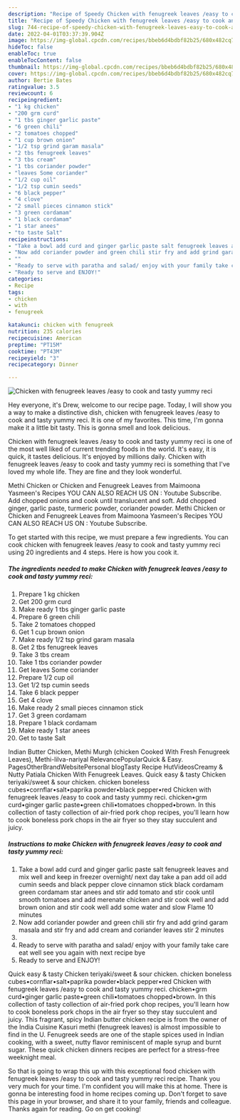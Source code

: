 ```yaml
---
description: "Recipe of Speedy Chicken with fenugreek leaves /easy to cook and tasty yummy reci"
title: "Recipe of Speedy Chicken with fenugreek leaves /easy to cook and tasty yummy reci"
slug: 744-recipe-of-speedy-chicken-with-fenugreek-leaves-easy-to-cook-and-tasty-yummy-reci
date: 2022-04-01T03:37:39.904Z
image: https://img-global.cpcdn.com/recipes/bbeb6d4bdbf82b25/680x482cq70/chicken-with-fenugreek-leaves-easy-to-cook-and-tasty-yummy-reci-recipe-main-photo.jpg
hideToc: false
enableToc: true
enableTocContent: false
thumbnail: https://img-global.cpcdn.com/recipes/bbeb6d4bdbf82b25/680x482cq70/chicken-with-fenugreek-leaves-easy-to-cook-and-tasty-yummy-reci-recipe-main-photo.jpg
cover: https://img-global.cpcdn.com/recipes/bbeb6d4bdbf82b25/680x482cq70/chicken-with-fenugreek-leaves-easy-to-cook-and-tasty-yummy-reci-recipe-main-photo.jpg
author: Bertie Bates
ratingvalue: 3.5
reviewcount: 6
recipeingredient:
- "1 kg chicken"
- "200 grm curd"
- "1 tbs ginger garlic paste"
- "6 green chili"
- "2 tomatoes chopped"
- "1 cup brown onion"
- "1/2 tsp grind garam masala"
- "2 tbs fenugreek leaves"
- "3 tbs cream"
- "1 tbs coriander powder"
- "leaves Some coriander"
- "1/2 cup oil"
- "1/2 tsp cumin seeds"
- "6 black pepper"
- "4 clove"
- "2 small pieces cinnamon stick"
- "3 green cordamam"
- "1 black cordamam"
- "1 star anees"
- "to taste Salt"
recipeinstructions:
- "Take a bowl add curd and ginger garlic paste salt fenugreek leaves and mix well and keep in freezer overnight/ next day take a pan add oil add cumin seeds and black pepper clove cinnamon stick black cordamam green cordamam star anees and stir add tomato and stir cook until smooth tomatoes and add merenate chicken and stir cook well and add brown onion and stir cook well add some water and slow Flame 10 minutes"
- "Now add coriander powder and green chili stir fry and add grind garam masala and stir fry and add cream and coriander leaves stir 2 minutes"
- ""
- "Ready to serve with paratha and salad/ enjoy with your family take care eat well see you again with next recipe bye"
- "Ready to serve and ENJOY!"
categories:
- Recipe
tags:
- chicken
- with
- fenugreek

katakunci: chicken with fenugreek 
nutrition: 235 calories
recipecuisine: American
preptime: "PT15M"
cooktime: "PT43M"
recipeyield: "3"
recipecategory: Dinner

---
```



![Chicken with fenugreek leaves /easy to cook and tasty yummy reci](https://img-global.cpcdn.com/recipes/bbeb6d4bdbf82b25/680x482cq70/chicken-with-fenugreek-leaves-easy-to-cook-and-tasty-yummy-reci-recipe-main-photo.jpg)

Hey everyone, it's Drew, welcome to our recipe page. Today, I will show you a way to make a distinctive dish, chicken with fenugreek leaves /easy to cook and tasty yummy reci. It is one of my favorites. This time, I'm gonna make it a little bit tasty. This is gonna smell and look delicious.

Chicken with fenugreek leaves /easy to cook and tasty yummy reci is one of the most well liked of current trending foods in the world. It's easy, it is quick, it tastes delicious. It's enjoyed by millions daily. Chicken with fenugreek leaves /easy to cook and tasty yummy reci is something that I've loved my whole life. They are fine and they look wonderful.

Methi Chicken or Chicken and Fenugreek Leaves from Maimoona Yasmeen&#39;s Recipes YOU CAN ALSO REACH US ON : Youtube Subscribe. Add chopped onions and cook until translucent and soft. Add chopped ginger, garlic paste, turmeric powder, coriander powder. Methi Chicken or Chicken and Fenugreek Leaves from Maimoona Yasmeen&#39;s Recipes YOU CAN ALSO REACH US ON : Youtube Subscribe.


To get started with this recipe, we must prepare a few ingredients. You can cook chicken with fenugreek leaves /easy to cook and tasty yummy reci using 20 ingredients and 4 steps. Here is how you cook it.

<!--inarticleads1-->

##### The ingredients needed to make Chicken with fenugreek leaves /easy to cook and tasty yummy reci:

1. Prepare 1 kg chicken
1. Get 200 grm curd
1. Make ready 1 tbs ginger garlic paste
1. Prepare 6 green chili
1. Take 2 tomatoes chopped
1. Get 1 cup brown onion
1. Make ready 1/2 tsp grind garam masala
1. Get 2 tbs fenugreek leaves
1. Take 3 tbs cream
1. Take 1 tbs coriander powder
1. Get leaves Some coriander
1. Prepare 1/2 cup oil
1. Get 1/2 tsp cumin seeds
1. Take 6 black pepper
1. Get 4 clove
1. Make ready 2 small pieces cinnamon stick
1. Get 3 green cordamam
1. Prepare 1 black cordamam
1. Make ready 1 star anees
1. Get to taste Salt


Indian Butter Chicken, Methi Murgh (chicken Cooked With Fresh Fenugreek Leaves), Methi-lilva-nariyal RelevancePopularQuick & Easy. PagesOtherBrandWebsitePersonal blogTasty Recipe HutVideosCreamy & Nutty Patiala Chicken With Fenugreek Leaves. Quick easy & tasty Chicken teriyaki/sweet & sour chicken. chicken boneless cubes•cornflar•salt•paprika powder•black pepper•red Chicken with fenugreek leaves /easy to cook and tasty yummy reci. chicken•grm curd•ginger garlic paste•green chili•tomatoes chopped•brown. In this collection of tasty collection of air-fried pork chop recipes, you&#39;ll learn how to cook boneless pork chops in the air fryer so they stay succulent and juicy. 

<!--inarticleads2-->

##### Instructions to make Chicken with fenugreek leaves /easy to cook and tasty yummy reci:

1. Take a bowl add curd and ginger garlic paste salt fenugreek leaves and mix well and keep in freezer overnight/ next day take a pan add oil add cumin seeds and black pepper clove cinnamon stick black cordamam green cordamam star anees and stir add tomato and stir cook until smooth tomatoes and add merenate chicken and stir cook well and add brown onion and stir cook well add some water and slow Flame 10 minutes
1. Now add coriander powder and green chili stir fry and add grind garam masala and stir fry and add cream and coriander leaves stir 2 minutes
1. 
1. Ready to serve with paratha and salad/ enjoy with your family take care eat well see you again with next recipe bye
1. Ready to serve and ENJOY!

Quick easy & tasty Chicken teriyaki/sweet & sour chicken. chicken boneless cubes•cornflar•salt•paprika powder•black pepper•red Chicken with fenugreek leaves /easy to cook and tasty yummy reci. chicken•grm curd•ginger garlic paste•green chili•tomatoes chopped•brown. In this collection of tasty collection of air-fried pork chop recipes, you&#39;ll learn how to cook boneless pork chops in the air fryer so they stay succulent and juicy. This fragrant, spicy Indian butter chicken recipe is from the owner of the India Cuisine Kasuri methi (fenugreek leaves) is almost impossible to find in the U. Fenugreek seeds are one of the staple spices used in Indian cooking, with a sweet, nutty flavor reminiscent of maple syrup and burnt sugar. These quick chicken dinners recipes are perfect for a stress-free weeknight meal. 

So that is going to wrap this up with this exceptional food chicken with fenugreek leaves /easy to cook and tasty yummy reci recipe. Thank you very much for your time. I'm confident you will make this at home. There is gonna be interesting food in home recipes coming up. Don't forget to save this page in your browser, and share it to your family, friends and colleague. Thanks again for reading. Go on get cooking!
